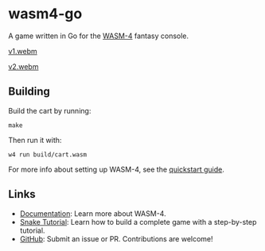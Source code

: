 # wasm4-go

A game written in Go for the [WASM-4](https://wasm4.org) fantasy console.


[v1.webm](https://github.com/user-attachments/assets/ca3bb749-18ac-4a18-9b29-b47b1907b8be)

[v2.webm](https://github.com/user-attachments/assets/122dcc54-a517-4397-9201-4e8111d0ca22)


## Building

Build the cart by running:

```shell
make
```

Then run it with:

```shell
w4 run build/cart.wasm
```

For more info about setting up WASM-4, see the [quickstart guide](https://wasm4.org/docs/getting-started/setup?code-lang=go#quickstart).

## Links

- [Documentation](https://wasm4.org/docs): Learn more about WASM-4.
- [Snake Tutorial](https://wasm4.org/docs/tutorials/snake/goal): Learn how to build a complete game
  with a step-by-step tutorial.
- [GitHub](https://github.com/aduros/wasm4): Submit an issue or PR. Contributions are welcome!
